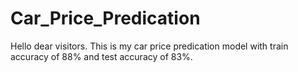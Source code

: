 # Car_Price_Predication
Hello dear visitors.
This is my car price predication model with train accuracy of 88% and test accuracy of 83%.
